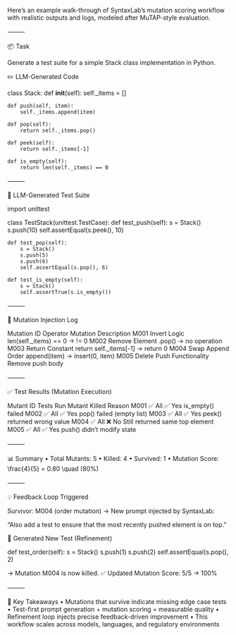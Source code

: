 Here’s an example walk-through of SyntaxLab’s mutation scoring workflow with realistic outputs and logs, modeled after MuTAP-style evaluation.

⸻

📦 Task

Generate a test suite for a simple Stack class implementation in Python.

✏️ LLM-Generated Code

class Stack:
    def __init__(self):
        self._items = []

    def push(self, item):
        self._items.append(item)

    def pop(self):
        return self._items.pop()

    def peek(self):
        return self._items[-1]

    def is_empty(self):
        return len(self._items) == 0


⸻

🧪 LLM-Generated Test Suite

import unittest

class TestStack(unittest.TestCase):
    def test_push(self):
        s = Stack()
        s.push(10)
        self.assertEqual(s.peek(), 10)

    def test_pop(self):
        s = Stack()
        s.push(5)
        s.push(6)
        self.assertEqual(s.pop(), 6)

    def test_is_empty(self):
        s = Stack()
        self.assertTrue(s.is_empty())


⸻

🔁 Mutation Injection Log

Mutation ID	Operator	Mutation Description
M001	Invert Logic	len(self._items) == 0 → != 0
M002	Remove Element	.pop() → no operation
M003	Return Constant	return self._items[-1] → return 0
M004	Swap Append Order	append(item) → insert(0, item)
M005	Delete Push Functionality	Remove push body


⸻

✅ Test Results (Mutation Execution)

Mutant ID	Tests Run	Mutant Killed	Reason
M001	✅ All	✅ Yes	is_empty() failed
M002	✅ All	✅ Yes	pop() failed (empty list)
M003	✅ All	✅ Yes	peek() returned wrong value
M004	✅ All	❌ No	Still returned same top element
M005	✅ All	✅ Yes	push() didn’t modify state


⸻

📊 Summary
	•	Total Mutants: 5
	•	Killed: 4
	•	Survived: 1
	•	Mutation Score:
\frac{4}{5} = 0.80 \quad (80\%)

⸻

💡 Feedback Loop Triggered

Survivor: M004 (order mutation)
→ New prompt injected by SyntaxLab:

“Also add a test to ensure that the most recently pushed element is on top.”

🧪 Generated New Test (Refinement)

def test_order(self):
    s = Stack()
    s.push(1)
    s.push(2)
    self.assertEqual(s.pop(), 2)

→ Mutation M004 is now killed.
✅ Updated Mutation Score: 5/5 → 100%

⸻

🧠 Key Takeaways
	•	Mutations that survive indicate missing edge case tests
	•	Test-first prompt generation + mutation scoring = measurable quality
	•	Refinement loop injects precise feedback-driven improvement
	•	This workflow scales across models, languages, and regulatory environments